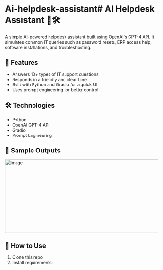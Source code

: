 # Ai-helpdesk-assistant# AI Helpdesk Assistant 🤖🛠️

A simple AI-powered helpdesk assistant built using OpenAI's GPT-4 API. It simulates common IT queries such as password resets, ERP access help, software installations, and troubleshooting.

## 🔧 Features
- Answers 10+ types of IT support questions
- Responds in a friendly and clear tone
- Built with Python and Gradio for a quick UI
- Uses prompt engineering for better control

## 🛠️ Technologies
- Python
- OpenAI GPT-4 API
- Gradio
- Prompt Engineering

## 📸 Sample Outputs
<img width="1355" height="242" alt="image" src="https://github.com/user-attachments/assets/07982cf1-cf31-4e22-875d-b581a9dac8f9" />

## 🚀 How to Use
1. Clone this repo
2. Install requirements:
